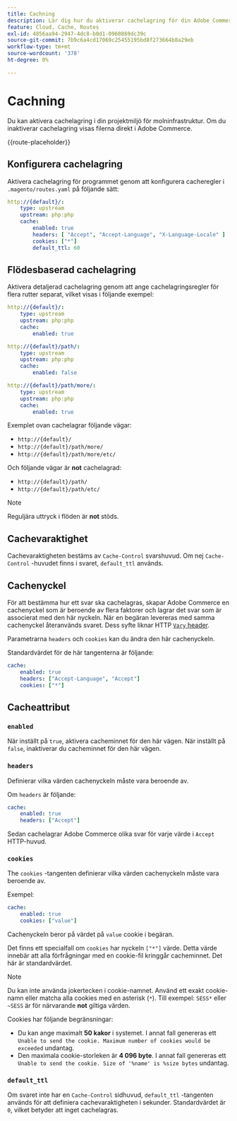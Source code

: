 ```yaml
---
title: Cachning
description: Lär dig hur du aktiverar cachelagring för din Adobe Commerce i molnmiljöer.
feature: Cloud, Cache, Routes
exl-id: 4856aa94-2947-4dc8-b0d1-0960869dc39c
source-git-commit: 7b9c6a4cd17069c25455195bd8f273664b8a29eb
workflow-type: tm+mt
source-wordcount: '378'
ht-degree: 0%

---
```


# Cachning

Du kan aktivera cachelagring i din projektmiljö för molninfrastruktur. Om du inaktiverar cachelagring visas filerna direkt i Adobe Commerce.

{{route-placeholder}}

## Konfigurera cachelagring

Aktivera cachelagring för programmet genom att konfigurera cacheregler i `.magento/routes.yaml` på följande sätt:

```yaml
http://{default}/:
    type: upstream
    upstream: php:php
    cache:
        enabled: true
        headers: [ "Accept", "Accept-Language", "X-Language-Locale" ]
        cookies: ["*"]
        default_ttl: 60
```

## Flödesbaserad cachelagring

Aktivera detaljerad cachelagring genom att ange cachelagringsregler för flera rutter separat, vilket visas i följande exempel:

```yaml
http://{default}/:
    type: upstream
    upstream: php:php
    cache:
        enabled: true

http://{default}/path/:
    type: upstream
    upstream: php:php
    cache:
        enabled: false

http://{default}/path/more/:
    type: upstream
    upstream: php:php
    cache:
        enabled: true
```

Exemplet ovan cachelagrar följande vägar:

- `http://{default}/`
- `http://{default}/path/more/`
- `http://{default}/path/more/etc/`

Och följande vägar är **not** cachelagrad:

- `http://{default}/path/`
- `http://{default}/path/etc/`

>[!NOTE]
>
>Reguljära uttryck i flöden är **not** stöds.

## Cachevaraktighet

Cachevaraktigheten bestäms av `Cache-Control` svarshuvud. Om nej `Cache-Control` -huvudet finns i svaret, `default_ttl` används.

## Cachenyckel

För att bestämma hur ett svar ska cachelagras, skapar Adobe Commerce en cachenyckel som är beroende av flera faktorer och lagrar det svar som är associerat med den här nyckeln. När en begäran levereras med samma cachenyckel återanvänds svaret. Dess syfte liknar HTTP [`Vary` header](https://www.w3.org/Protocols/rfc2616/rfc2616-sec14.html#sec14.44).

Parametrarna `headers` och `cookies` kan du ändra den här cachenyckeln.

Standardvärdet för de här tangenterna är följande:

```yaml
cache:
    enabled: true
    headers: ["Accept-Language", "Accept"]
    cookies: ["*"]
```

## Cacheattribut

### `enabled`

När inställt på `true`, aktivera cacheminnet för den här vägen. När inställt på `false`, inaktiverar du cacheminnet för den här vägen.

### `headers`

Definierar vilka värden cachenyckeln måste vara beroende av.

Om `headers` är följande:

```yaml
cache:
    enabled: true
    headers: ["Accept"]
```

Sedan cachelagrar Adobe Commerce olika svar för varje värde i `Accept` HTTP-huvud.

### `cookies`

The `cookies` -tangenten definierar vilka värden cachenyckeln måste vara beroende av.

Exempel:

```yaml
cache:
    enabled: true
    cookies: ["value"]
```

Cachenyckeln beror på värdet på `value` cookie i begäran.

Det finns ett specialfall om `cookies` har nyckeln `["*"]` värde. Detta värde innebär att alla förfrågningar med en cookie-fil kringgår cacheminnet. Det här är standardvärdet.

>[!NOTE]
>
>Du kan inte använda jokertecken i cookie-namnet. Använd ett exakt cookie-namn eller matcha alla cookies med en asterisk (`*`). Till exempel: `SESS*` eller `~SESS` är för närvarande **not** giltiga värden.

Cookies har följande begränsningar:

- Du kan ange maximalt **50 kakor** i systemet. I annat fall genereras ett `Unable to send the cookie. Maximum number of cookies would be exceeded` undantag.
- Den maximala cookie-storleken är **4 096 byte**. I annat fall genereras ett `Unable to send the cookie. Size of '%name' is %size bytes` undantag.

### `default_ttl`

Om svaret inte har en `Cache-Control` sidhuvud, `default_ttl` -tangenten används för att definiera cachevaraktigheten i sekunder. Standardvärdet är `0`, vilket betyder att inget cachelagras.
